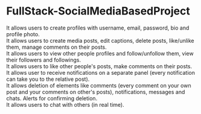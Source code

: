 # FullStack-SocialMediaBasedProject
It allows users to create profiles with username, email, password, bio and profile photo.                                              
It allows users to create media posts, edit captions, delete posts, like/unlike them, manage comments on their posts.                        
It allows users to view other people profiles and follow/unfollow them, view their followers and followings.                                               
It allows users to like other people's posts, make comments on their posts.
It allows user to receive notifications on a separate panel (every notification can take you to the relative post).                                                      
It allows deletion of elements like comments (every comment on your own post and your comments on other's posts), notifications, messages and chats. Alerts for confirming deletion.          
It allows users to chat with others (in real time). 
